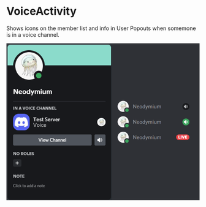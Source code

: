 # VoiceActivity
Shows icons on the member list and info in User Popouts when somemone is in a voice channel.

![preview](./assets/preview.png)